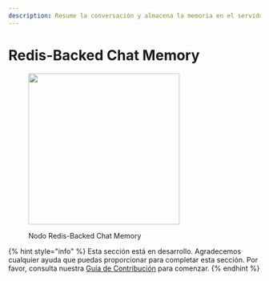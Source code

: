 ```yaml
---
description: Resume la conversación y almacena la memoria en el servidor Redis.
---
```


# Redis-Backed Chat Memory

<figure><img src="../../../.gitbook/assets/image--109-.png" alt="" width="302"><figcaption><p>Nodo Redis-Backed Chat Memory</p></figcaption></figure>

{% hint style="info" %}
Esta sección está en desarrollo. Agradecemos cualquier ayuda que puedas proporcionar para completar esta sección. Por favor, consulta nuestra [Guía de Contribución](../../../contributing/) para comenzar.
{% endhint %}
